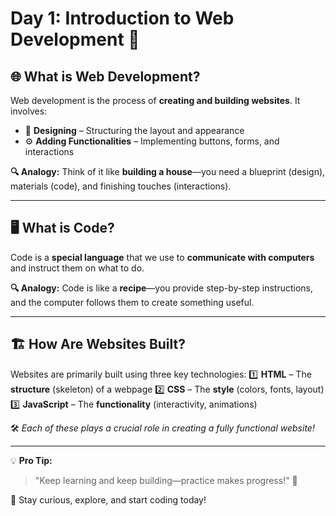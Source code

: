 # Day 1: Introduction to Web Development 🚀

## 🌐 What is Web Development?
Web development is the process of **creating and building websites**. It involves:
- 🎨 **Designing** – Structuring the layout and appearance
- ⚙️ **Adding Functionalities** – Implementing buttons, forms, and interactions

**🔍 Analogy:** Think of it like **building a house**—you need a blueprint (design), materials (code), and finishing touches (interactions).

---

## 🖥️ What is Code?
Code is a **special language** that we use to **communicate with computers** and instruct them on what to do.

**🔍 Analogy:** Code is like a **recipe**—you provide step-by-step instructions, and the computer follows them to create something useful.

---

## 🏗️ How Are Websites Built?
Websites are primarily built using three key technologies:
1️⃣ **HTML** – The **structure** (skeleton) of a webpage
2️⃣ **CSS** – The **style** (colors, fonts, layout)
3️⃣ **JavaScript** – The **functionality** (interactivity, animations)

🛠️ *Each of these plays a crucial role in creating a fully functional website!*

---

💡 **Pro Tip:**
> "Keep learning and keep building—practice makes progress!" 💪

🚀 Stay curious, explore, and start coding today!

